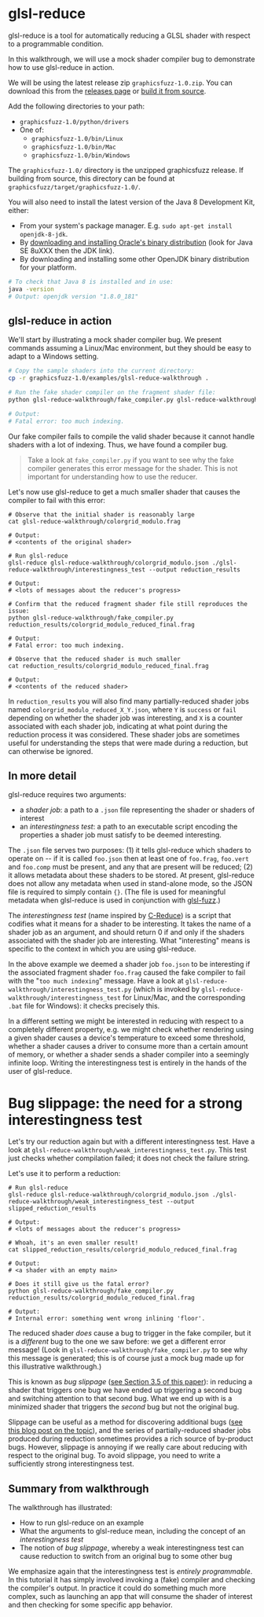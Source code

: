 # glsl-reduce

glsl-reduce is a tool for automatically reducing a GLSL shader with respect to a programmable condition.

In this walkthrough, we will use a mock shader compiler bug to demonstrate how
to use glsl-reduce in action.

We will be using the latest release zip `graphicsfuzz-1.0.zip`.
You can download this from the [releases page](glsl-fuzz-releases.md)
or [build it from source](glsl-fuzz-build.md).

Add the following directories to your path:

* `graphicsfuzz-1.0/python/drivers`
* One of:
  * `graphicsfuzz-1.0/bin/Linux`
  * `graphicsfuzz-1.0/bin/Mac`
  * `graphicsfuzz-1.0/bin/Windows`

The `graphicsfuzz-1.0/` directory is the unzipped graphicsfuzz release.
If building from source, this directory can be found at `graphicsfuzz/target/graphicsfuzz-1.0/`.

You will also need to install the latest version of the Java 8 Development Kit,
either:

* From your system's package manager. E.g. `sudo apt-get install openjdk-8-jdk`.
* By [downloading and installing Oracle's binary distribution](http://www.oracle.com/technetwork/java/javase/downloads/index.html) (look for Java SE 8uXXX then the JDK link).
* By downloading and installing some other OpenJDK binary distribution for your platform.


```sh
# To check that Java 8 is installed and in use:
java -version
# Output: openjdk version "1.8.0_181"
```

## glsl-reduce in action

We'll start by illustrating a mock shader compiler bug.  We present commands assuming a Linux/Mac environment, but they should be easy to adapt to a Windows setting.

```sh
# Copy the sample shaders into the current directory:
cp -r graphicsfuzz-1.0/examples/glsl-reduce-walkthrough .

# Run the fake shader compiler on the fragment shader file:
python glsl-reduce-walkthrough/fake_compiler.py glsl-reduce-walkthrough/colorgrid_modulo.frag

# Output:
# Fatal error: too much indexing.

```

Our fake compiler fails to compile the valid shader because it cannot handle shaders
with a lot of indexing. Thus, we have found a compiler bug.

> Take a look at `fake_compiler.py` if you want to see why the fake compiler generates this error
> message for the shader. This is not important for understanding how to use the reducer.

Let's now use glsl-reduce to get a much smaller shader that causes the compiler to fail with this error:

```
# Observe that the initial shader is reasonably large
cat glsl-reduce-walkthrough/colorgrid_modulo.frag

# Output:
# <contents of the original shader>

# Run glsl-reduce
glsl-reduce glsl-reduce-walkthrough/colorgrid_modulo.json ./glsl-reduce-walkthrough/interestingness_test --output reduction_results

# Output:
# <lots of messages about the reducer's progress>

# Confirm that the reduced fragment shader file still reproduces the issue:
python glsl-reduce-walkthrough/fake_compiler.py reduction_results/colorgrid_modulo_reduced_final.frag

# Output:
# Fatal error: too much indexing.

# Observe that the reduced shader is much smaller
cat reduction_results/colorgrid_modulo_reduced_final.frag

# Output:
# <contents of the reduced shader>

```

In `reduction_results` you will also find many partially-reduced shader jobs named
`colorgrid_modulo_reduced_X_Y.json`, where `Y` is `success` or `fail` depending on
whether the shader job was interesting, and `X` is a counter associated with
each shader job, indicating at what point during the reduction process it was
considered.  These shader jobs are sometimes useful for understanding the steps that were made during a reduction, but can otherwise be ignored.


## In more detail

glsl-reduce requires two arguments:

* a *shader job*: a path to a `.json` file representing the shader or shaders of interest
* an *interestingness test*: a path to an executable script encoding the properties a shader job must satisfy to be deemed interesting.

The `.json` file serves two purposes: (1) it tells glsl-reduce which shaders to operate on -- if it is called `foo.json` then at least one of `foo.frag`, `foo.vert` and `foo.comp` must be present, and any that are present will be reduced; (2) it allows metadata about these shaders to be stored.  At present, glsl-reduce does not allow any metadata when used in stand-alone mode, so the JSON file is required to simply contain `{}`.  (The file is used for meaningful metadata when glsl-reduce is used in conjunction with [glsl-fuzz](glsl-fuzz-intro.md).)

The *interestingness test* (name inspired by [C-Reduce](https://embed.cs.utah.edu/creduce/using/)) is a script that codifies what it means for a shader to be interesting.  It takes the name of a shader job as an argument, and should return 0 if and only if the shaders associated with the shader job are interesting.  What "interesting" means is specific to the context in which you are using glsl-reduce.

In the above example we deemed a shader job `foo.json` to be interesting if the associated fragment shader `foo.frag` caused the fake compiler to fail with the "`too much indexing`" message.  Have a look at `glsl-reduce-walkthrough/interestingness_test.py` (which is invoked by `glsl-reduce-walkthrough/interestingness_test` for Linux/Mac, and the corresponding `.bat` file for Windows): it checks precisely this.

In a different setting we might be interested in reducing with respect to a completely different property, e.g. we might check whether rendering using a given shader causes a device's temperature to exceed some threshold, whether a shader causes a driver to consume more than a certain amount of memory, or whether a shader sends a shader compiler into
a seemingly infinite loop.  Writing the interestingness test is entirely in the hands of the user of glsl-reduce.


# Bug slippage: the need for a strong interestingness test

Let's try our reduction again but with a different interestingness test.  Have a look at `glsl-reduce-walkthrough/weak_interestingness_test.py`.  This test just checks whether compilation failed; it does not check the failure string.

Let's use it to perform a reduction:

```
# Run glsl-reduce
glsl-reduce glsl-reduce-walkthrough/colorgrid_modulo.json ./glsl-reduce-walkthrough/weak_interestingness_test --output slipped_reduction_results

# Output:
# <lots of messages about the reducer's progress>

# Whoah, it's an even smaller result!
cat slipped_reduction_results/colorgrid_modulo_reduced_final.frag

# Output:
# <a shader with an empty main>

# Does it still give us the fatal error?
python glsl-reduce-walkthrough/fake_compiler.py reduction_results/colorgrid_modulo_reduced_final.frag

# Output:
# Internal error: something went wrong inlining 'floor'.

```

The reduced shader *does* cause a bug to trigger in the fake compiler, but it is a
*different* bug to the one we saw before: we get a different error message!  (Look
in `glsl-reduce-walkthrough/fake_compiler.py` to see why this message is
generated; this is of course just a mock bug made up for this illustrative walkthrough.)

This is known as *bug slippage* ([see Section 3.5 of this
paper](https://www.cs.utah.edu/~regehr/papers/pldi13.pdf)): in reducing a shader
that triggers one bug we have ended up triggering a second bug and switching
attention to that second bug.  What we end up with is a minimized shader that
triggers the *second* bug but not the original bug.

Slippage can be useful as a method for discovering additional bugs ([see this
blog post on the topic](https://blog.regehr.org/archives/1284)), and the series of partially-reduced shader jobs produced during reduction sometimes provides a rich source of by-product bugs.  However, slippage is annoying if we really care about reducing with respect to the original bug.  To avoid slippage, you need to write a sufficiently strong interestingness test.


## Summary from walkthrough

The walkthrough has illustrated:

* How to run glsl-reduce on an example
* What the arguments to glsl-reduce mean, including the concept of an *interestingness test*
* The notion of *bug slippage*, whereby a weak interestingness test can cause reduction to switch from an original bug to  some other bug

We emphasize again that the interestingness test is *entirely programmable*.
In this tutorial it has simply involved invoking a (fake) compiler and checking
the compiler's output.  In practice it could do something much more complex,
such as launching an app that will consume the shader of interest and then
checking for some specific app behavior.
